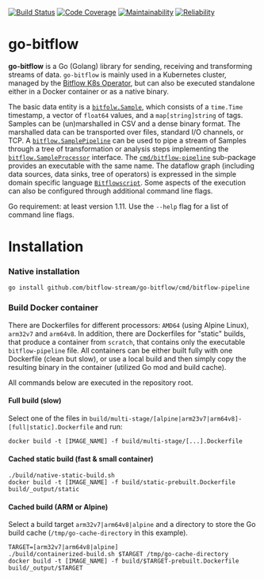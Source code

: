 [![Build Status](https://ci.bitflow.team/jenkins/buildStatus/icon?job=Bitflow%2Fgo-bitflow%2Fmaster&build=lastBuild)](http://wally144.cit.tu-berlin.de/jenkins/blue/organizations/jenkins/Bitflow%2Fgo-bitflow/activity)
[![Code Coverage](https://ci.bitflow.team/sonarqube/api/project_badges/measure?project=go-bitflow&metric=coverage)](http://wally144.cit.tu-berlin.de/sonarqube/dashboard?id=go-bitflow)
[![Maintainability](https://ci.bitflow.team/sonarqube/api/project_badges/measure?project=go-bitflow&metric=sqale_rating)](http://wally144.cit.tu-berlin.de/sonarqube/dashboard?id=go-bitflow)
[![Reliability](https://ci.bitflow.team/sonarqube/api/project_badges/measure?project=go-bitflow&metric=reliability_rating)](http://wally144.cit.tu-berlin.de/sonarqube/dashboard?id=go-bitflow)

# go-bitflow
**go-bitflow** is a Go (Golang) library for sending, receiving and transforming streams of data.
`go-bitflow` is mainly used in a Kubernetes cluster, managed by the [Bitflow K8s Operator](https://github.com/bitflow-stream/bitflow-k8s-operator), but can also be executed standalone either in a Docker container or as a native binary.

The basic data entity is a [`bitfolw.Sample`](bitflow/sample.go), which consists of a `time.Time` timestamp, a vector of `float64` values, and a `map[string]string` of tags.
Samples can be (un)marshalled in CSV and a dense binary format.
The marshalled data can be transported over files, standard I/O channels, or TCP.
A [`bitflow.SamplePipeline`](bitflow/pipeline.go) can be used to pipe a stream of Samples through a tree of transformation or analysis steps implementing the [`bitflow.SampleProcessor`](bitflow/sample_processor.go) interface.
The [`cmd/bitflow-pipeline`](cmd/bitflow-pipeline) sub-package provides an executable with the same name.
The dataflow graph (including data sources, data sinks, tree of operators) is expressed in the simple domain specific language [`Bitflowscript`](https://bitflow.readthedocs.io/projects/bitflow-antlr-grammars/en/latest/bitflow-script).
Some aspects of the execution can also be configured through additional command line flags.

Go requirement: at least version 1.11. Use the `--help` flag for a list of command line flags.

# Installation

### Native installation

```
go install github.com/bitflow-stream/go-bitflow/cmd/bitflow-pipeline
```

### Build Docker container

There are Dockerfiles for different processors: `AMD64` (using Alpine Linux), `arm32v7` and `arm64v8`.
In addition, there are Dockerfiles for "static" builds, that produce a container from `scratch`, that contains only the executable `bitflow-pipeline` file.
All containers can be either built fully with one Dockerfile (clean but slow), or use a local build and then simply copy the resulting binary in the container (utilized Go mod and build cache).

All commands below are executed in the repository root.

#### Full build (slow)

Select one of the files in `build/multi-stage/[alpine|arm23v7|arm64v8]-[full|static].Dockerfile` and run:

```
docker build -t [IMAGE_NAME] -f build/multi-stage/[...].Dockerfile
```

#### Cached static build (fast & small container)

```
./build/native-static-build.sh
docker build -t [IMAGE_NAME] -f build/static-prebuilt.Dockerfile build/_output/static
```

#### Cached build (ARM or Alpine)

Select a build target `arm32v7|arm64v8|alpine` and a directory to store the Go build cache (`/tmp/go-cache-directory` in this example).

```
TARGET=[arm32v7|arm64v8|alpine]
./build/containerized-build.sh $TARGET /tmp/go-cache-directory
docker build -t [IMAGE_NAME] -f build/$TARGET-prebuilt.Dockerfile build/_output/$TARGET
```
